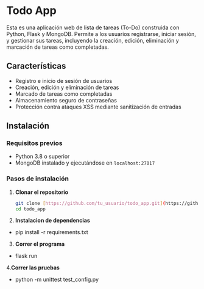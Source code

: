 # Todo App

Esta es una aplicación web de lista de tareas (To-Do) construida con Python, Flask y MongoDB. Permite a los usuarios registrarse, iniciar sesión, y gestionar sus tareas, incluyendo la creación, edición, eliminación y marcación de tareas como completadas.

## Características

- Registro e inicio de sesión de usuarios
- Creación, edición y eliminación de tareas
- Marcado de tareas como completadas
- Almacenamiento seguro de contraseñas
- Protección contra ataques XSS mediante sanitización de entradas

## Instalación

### Requisitos previos

- Python 3.8 o superior
- MongoDB instalado y ejecutándose en `localhost:27017`

### Pasos de instalación

1. **Clonar el repositorio**

   ```bash
   git clone [https://github.com/tu_usuario/todo_app.git](https://github.com/AlejandroSarmientoC/todo_flask.git]
   cd todo_app
2. **Instalacion de dependencias**

- pip install -r requirements.txt

3. **Correr el programa**

- flask run

4.**Correr las pruebas**

- python -m unittest test_config.py


